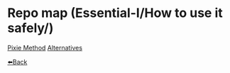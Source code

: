 # Repo map (Essential-I/How to use it safely/)

[Pixie Method](https://github.com/AxiomLab/Essential-I/blob/main/How%20to%20use%20it%20safely/Pixie.md)
[Alternatives](https://github.com/AxiomLab/Essential-I/blob/main/How%20to%20use%20it%20safely/Alternatives.md)


[⬅️Back](https://github.com/AxiomLab/Essential-I/blob/main/README.md)
